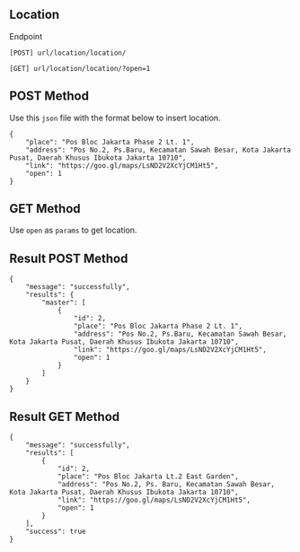 ## Location
Endpoint
````
[POST] url/location/location/
````
````
[GET] url/location/location/?open=1 
````

## POST Method
Use this ``json`` file with the format below to insert location.
````
{
    "place": "Pos Bloc Jakarta Phase 2 Lt. 1",
    "address": "Pos No.2, Ps.Baru, Kecamatan Sawah Besar, Kota Jakarta Pusat, Daerah Khusus Ibukota Jakarta 10710",
    "link": "https://goo.gl/maps/LsND2V2XcYjCM1Ht5",
    "open": 1
}
````

## GET Method
Use ``open`` as ``params`` to get location.

## Result POST Method
````
{
    "message": "successfully",
    "results": {
        "master": [
            {
                "id": 2,
                "place": "Pos Bloc Jakarta Phase 2 Lt. 1",
                "address": "Pos No.2, Ps.Baru, Kecamatan Sawah Besar, Kota Jakarta Pusat, Daerah Khusus Ibukota Jakarta 10710",
                "link": "https://goo.gl/maps/LsND2V2XcYjCM1Ht5",
                "open": 1
            }
        ]
    }
}
````

## Result GET Method
````
{
    "message": "successfully",
    "results": [
        {
            "id": 2,
            "place": "Pos Bloc Jakarta Lt.2 East Garden",
            "address": "Pos No.2, Ps. Baru, Kecamatan Sawah Besar, Kota Jakarta Pusat, Daerah Khusus Ibukota Jakarta 10710",
            "link": "https://goo.gl/maps/LsND2V2XcYjCM1Ht5",
            "open": 1
        }
    ],
    "success": true
}
````